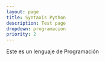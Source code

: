 ```yaml
---
layout: page
title: Syntaxis Python
description: Test page
dropdown: programacion
priority: 2
---
```

Este es un lenguaje de Programación